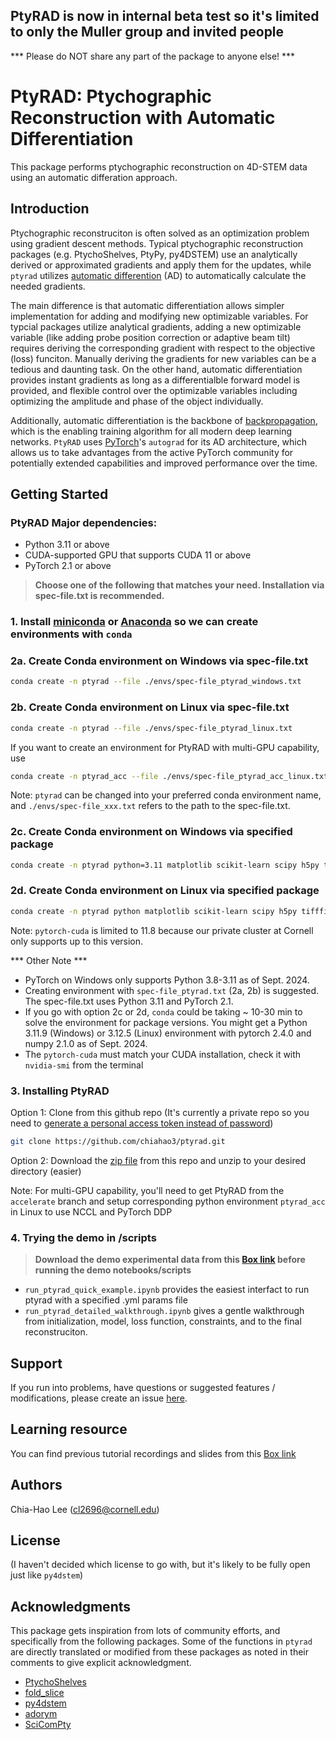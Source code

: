 ## PtyRAD is now in internal beta test so it's limited to only the Muller group and invited people
*** Please do NOT share any part of the package to anyone else! ***

# PtyRAD: Ptychographic Reconstruction with Automatic Differentiation

This package performs ptychographic reconstruction on 4D-STEM data using an automatic differation approach.

## Introduction

Ptychographic reconstruciton is often solved as an optimization problem using gradient descent methods. Typical ptychographic reconstruction packages (e.g. PtychoShelves, PtyPy, py4DSTEM) use an analytically derived or approximated gradients and apply them for the updates, while `ptyrad` utilizes [automatic differention](https://en.wikipedia.org/wiki/Automatic_differentiation) (AD) to automatically calculate the needed gradients. 

The main difference is that automatic differentiation allows simpler implementation for adding and modifying new optimizable variables. For typcial packages utilize analytical gradients, adding a new optimizable variable (like adding probe position correction or adaptive beam tilt) requires deriving the corresponding gradient with respect to the objective (loss) funciton. Manually deriving the gradients for new variables can be a tedious and daunting task. On the other hand, automatic differentiation provides instant gradients as long as a differentialble forward model is provided, and flexible control over the optimizable variables including optimizing the amplitude and phase of the object individually.

Additionally, automatic differentiation is the backbone of [backpropagation](https://en.wikipedia.org/wiki/Backpropagation), which is the enabling training algorithm for all modern deep learning networks. `PtyRAD` uses [PyTorch](https://pytorch.org/)'s `autograd` for its AD architecture, which allows us to take advantages from the active PyTorch community for potentially extended capabilities and improved performance over the time. 

## Getting Started

### PtyRAD Major dependencies:

* Python 3.11 or above
* CUDA-supported GPU that supports CUDA 11 or above
* PyTorch 2.1 or above

> **Choose one of the following that matches your need. Installation via spec-file.txt is recommended.**

### 1. Install [miniconda](https://docs.anaconda.com/miniconda/) or [Anaconda](https://docs.anaconda.com/anaconda/install/) so we can create environments with `conda`

### 2a. Create Conda environment on Windows via spec-file.txt 
```bash
conda create -n ptyrad --file ./envs/spec-file_ptyrad_windows.txt
```

### 2b. Create Conda environment on Linux via spec-file.txt
```bash
conda create -n ptyrad --file ./envs/spec-file_ptyrad_linux.txt
```

If you want to create an environment for PtyRAD with multi-GPU capability, use
```bash
conda create -n ptyrad_acc --file ./envs/spec-file_ptyrad_acc_linux.txt
```

Note: `ptyrad` can be changed into your preferred conda environment name, and `./envs/spec-file_xxx.txt` refers to the path to the spec-file.txt.

### 2c. Create Conda environment on Windows via specified package
```bash
conda create -n ptyrad python=3.11 matplotlib scikit-learn scipy h5py tifffile pytorch torchvision optuna=3.6.1 pytorch-cuda=12.1 -c pytorch -c nvidia -c conda-forge
```

### 2d. Create Conda environment on Linux via specified package
```bash
conda create -n ptyrad python matplotlib scikit-learn scipy h5py tifffile pytorch torchvision optuna=3.6.1 pytorch-cuda=11.8 -c pytorch -c nvidia -c conda-forge
```
Note: `pytorch-cuda` is limited to 11.8 because our private cluster at Cornell only supports up to this version.

*** Other Note ***
- PyTorch on Windows only supports Python 3.8-3.11 as of Sept. 2024.
- Creating environment with `spec-file_ptyrad.txt` (2a, 2b) is suggested. The spec-file.txt uses Python 3.11 and PyTorch 2.1.
- If you go with option 2c or 2d, `conda` could be taking ~ 10-30 min to solve the environment for package versions. You might get a Python 3.11.9 (Windows) or 3.12.5 (Linux) environment with pytorch 2.4.0 and numpy 2.1.0 as of Sept. 2024.
-  The `pytorch-cuda` must match your CUDA installation, check it with `nvidia-smi` from the terminal


### 3. Installing PtyRAD

Option 1: Clone from this github repo (It's currently a private repo so you need to [generate a personal access token instead of password](https://docs.github.com/en/authentication/keeping-your-account-and-data-secure/managing-your-personal-access-tokens))

```bash
git clone https://github.com/chiahao3/ptyrad.git
```

Option 2: Download the [zip file](https://github.com/chiahao3/ptyrad/archive/refs/heads/main.zip) from this repo and unzip to your desired directory (easier)

Note: For multi-GPU capability, you'll need to get PtyRAD from the `accelerate` branch and setup corresponding python environment `ptyrad_acc` in Linux to use NCCL and PyTorch DDP

### 4. Trying the demo in /scripts

> **Download the demo experimental data from this [Box link](https://cornell.box.com/s/n5balzf88jixescp9l15ojx7di4xn1uo) before running the demo notebooks/scripts**

- `run_ptyrad_quick_example.ipynb` provides the easiest interfact to run ptyrad with a specified .yml params file
- `run_ptyrad_detailed_walkthrough.ipynb` gives a gentle walkthrough from initialization, model, loss function, constraints, and to the final reconstruciton.

## Support
If you run into problems, have questions or suggested features / modifications, please create an issue [here](https://github.com/chiahao3/ptyrad/issues/new/choose).

## Learning resource
You can find previous tutorial recordings and slides from this [Box link](https://cornell.box.com/s/n5balzf88jixescp9l15ojx7di4xn1uo)

## Authors

Chia-Hao Lee (cl2696@cornell.edu)

## License
(I haven't decided which license to go with, but it's likely to be fully open just like `py4dstem`)


## Acknowledgments
This package gets inspiration from lots of community efforts, and specifically from the following packages. Some of the functions in `ptyrad` are directly translated or modified from these packages as noted in their comments to give explicit acknowledgment.
* [PtychoShelves](https://journals.iucr.org/j/issues/2020/02/00/zy5001/index.html)
* [fold_slice](https://github.com/yijiang1/fold_slice)
* [py4dstem](https://github.com/py4dstem/py4DSTEM)
* [adorym](https://github.com/mdw771/adorym)
* [SciComPty](https://www.mdpi.com/2410-3896/6/4/36)
